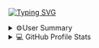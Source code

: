 
[![Typing SVG](https://readme-typing-svg.herokuapp.com?font=LTC+Californian+W01+TextSet&size=32&color=7DF9FF&lines=Hi!+I'm+Divyam)](https://git.io/typing-svg)
<details> 
  <summary>⚙️User Summary</summary>
  <div>
  <samp>
    <h2 align="center"> Summary </h2>
      <br/>
    <details open>
  <summary><h3>User Graph</h3></summary>
            <p align="center">
        <a href="https://github.com/DivyamSamarwal/">
          <img src="http://github-profile-summary-cards.vercel.app/api/cards/profile-details?username=DivyamSamarwal&theme=monokai"
          alt="DivyamSamarwal :: overall Summary " /></a>
      </p>
    </samp>
    </div>
</details>  
    
<details> 
  <summary>💻 GitHub Profile Stats</summary>
  <div>
  <samp>
    <h2 align="center"> Github stats </h2>
      <br/>
    <details open>
  <summary><h3>Languages</h3></summary>
            <p align="center">
        <a href="https://github.com/DivyamSamarwal/">
          <img src="https://github-readme-stats.vercel.app/api/top-langs/?username=DivyamSamarwal&langs_count=6&theme=monokai&layout=compact&hide_border=true"
          alt="DivyamSamarwal :: overall Top Langs " /></a>
      </p>
        <p align="center">
          <a href="https://github.com/DivyamSamarwal/">
          <img width="45%" src="https://github-profile-summary-cards.vercel.app/api/cards/repos-per-language?username=DivyamSamarwal&theme=monokai&layout=compact&hide_border=true"
          alt="DivyamSamarwal :: Top Langs by repo" />
          <img width="45%" src="https://github-profile-summary-cards.vercel.app/api/cards/most-commit-language?username=DivyamSamarwal&theme=monokai&layout=compact&hide_border=true"
          alt="DivyamSamarwal :: Top Langs by commit" />
          </a>
        </p>
</details>
    <details open>
  <summary><h3>stasistic</h3></summary>
        <p align="center">
          <a href="https://github.com/DivyamSamarwal/">
          <img width="49.5%" src="https://fabianocouto-activity-graph.vercel.app/graph/?username=DivyamSamarwal&theme=monokai" />
          </a>
       </p>
     <br>
     </samp>
  </div>    
</details>

